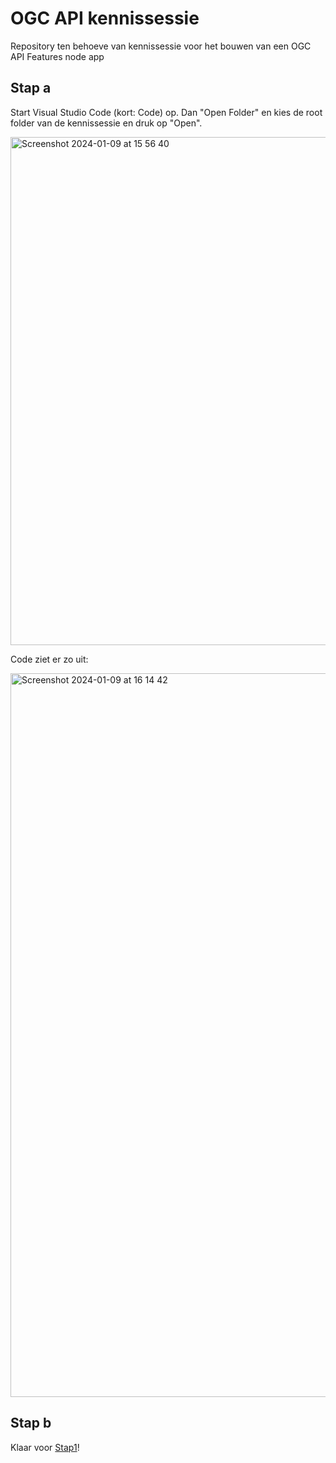 # OGC API kennissessie
Repository ten behoeve van kennissessie voor het bouwen van een OGC API Features node app

## Stap a
Start Visual Studio Code (kort: Code) op. Dan "Open Folder" en kies de root folder van de kennissessie en druk op "Open".

<img width="813" alt="Screenshot 2024-01-09 at 15 56 40" src="https://github.com/Geonovum/ogc-api-kennissessie/assets/4082369/9e24c8bd-6af6-404f-a53a-c2ff0e475fb6">


Code ziet er zo uit:

<img width="1158" alt="Screenshot 2024-01-09 at 16 14 42" src="https://github.com/Geonovum/ogc-api-kennissessie/assets/4082369/276f00ae-8e93-40fd-b2bd-3b1ddcd8acff">


## Stap b

Klaar voor [Stap1](https://github.com/Geonovum/ogc-api-kennissessie/tree/main/step1)!
